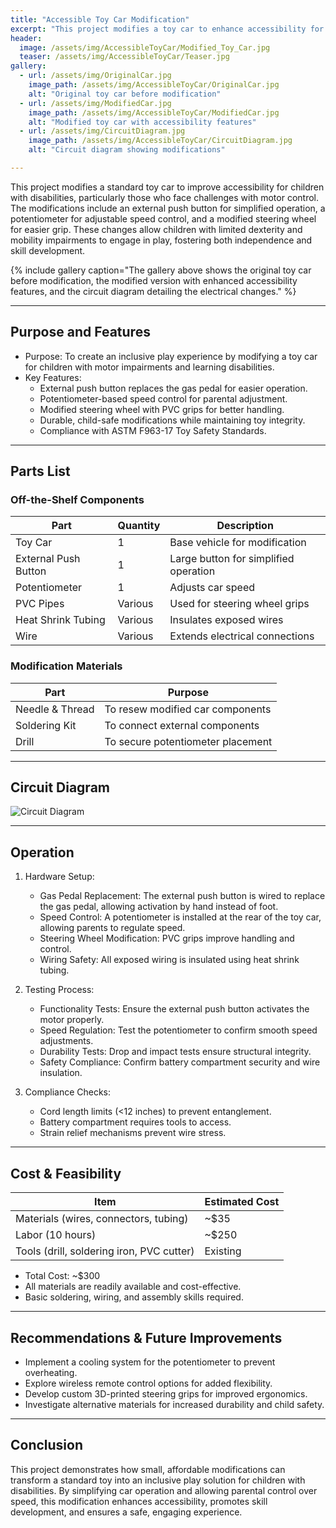 ```yaml
---
title: "Accessible Toy Car Modification"
excerpt: "This project modifies a toy car to enhance accessibility for children with disabilities, using an external push button, a potentiometer for speed control, and a modified steering wheel."
header:
  image: /assets/img/AccessibleToyCar/Modified_Toy_Car.jpg
  teaser: /assets/img/AccessibleToyCar/Teaser.jpg
gallery:
  - url: /assets/img/OriginalCar.jpg
    image_path: /assets/img/AccessibleToyCar/OriginalCar.jpg
    alt: "Original toy car before modification"
  - url: /assets/img/ModifiedCar.jpg
    image_path: /assets/img/AccessibleToyCar/ModifiedCar.jpg
    alt: "Modified toy car with accessibility features"
  - url: /assets/img/CircuitDiagram.jpg
    image_path: /assets/img/AccessibleToyCar/CircuitDiagram.jpg
    alt: "Circuit diagram showing modifications"

---
```


This project modifies a standard toy car to improve accessibility for children with disabilities, particularly those who face challenges with motor control. The modifications include an external push button for simplified operation, a potentiometer for adjustable speed control, and a modified steering wheel for easier grip. These changes allow children with limited dexterity and mobility impairments to engage in play, fostering both independence and skill development.

{% include gallery caption="The gallery above shows the original toy car before modification, the modified version with enhanced accessibility features, and the circuit diagram detailing the electrical changes." %}

---

## Purpose and Features
- Purpose: To create an inclusive play experience by modifying a toy car for children with motor impairments and learning disabilities.
- Key Features:
  - External push button replaces the gas pedal for easier operation.
  - Potentiometer-based speed control for parental adjustment.
  - Modified steering wheel with PVC grips for better handling.
  - Durable, child-safe modifications while maintaining toy integrity.
  - Compliance with ASTM F963-17 Toy Safety Standards.

---

## Parts List
### Off-the-Shelf Components

| Part                 | Quantity | Description                             |
|----------------------|----------|-----------------------------------------|
| Toy Car             | 1        | Base vehicle for modification          |
| External Push Button | 1        | Large button for simplified operation  |
| Potentiometer       | 1        | Adjusts car speed                      |
| PVC Pipes          | Various   | Used for steering wheel grips          |
| Heat Shrink Tubing | Various   | Insulates exposed wires                |
| Wire               | Various   | Extends electrical connections         |

### Modification Materials

| Part          | Purpose                        |
|--------------|--------------------------------|
| Needle & Thread | To resew modified car components |
| Soldering Kit  | To connect external components |
| Drill         | To secure potentiometer placement |

---

## Circuit Diagram
![Circuit Diagram](/assets/img/AccessibleToyCar/CircuitDiagram.jpg)

---

## Operation

1. Hardware Setup:
    - Gas Pedal Replacement: The external push button is wired to replace the gas pedal, allowing activation by hand instead of foot.
    - Speed Control: A potentiometer is installed at the rear of the toy car, allowing parents to regulate speed.
    - Steering Wheel Modification: PVC grips improve handling and control.
    - Wiring Safety: All exposed wiring is insulated using heat shrink tubing.

2. Testing Process:
    - Functionality Tests: Ensure the external push button activates the motor properly.
    - Speed Regulation: Test the potentiometer to confirm smooth speed adjustments.
    - Durability Tests: Drop and impact tests ensure structural integrity.
    - Safety Compliance: Confirm battery compartment security and wire insulation.

3. Compliance Checks:
    - Cord length limits (<12 inches) to prevent entanglement.
    - Battery compartment requires tools to access.
    - Strain relief mechanisms prevent wire stress.

---

## Cost & Feasibility
| Item                      | Estimated Cost  |
|---------------------------|----------------|
| Materials (wires, connectors, tubing) | ~$35 |
| Labor (10 hours)          | ~$250 |
| Tools (drill, soldering iron, PVC cutter) | Existing |

- Total Cost: ~$300
- All materials are readily available and cost-effective.
- Basic soldering, wiring, and assembly skills required.

---

## Recommendations & Future Improvements
- Implement a cooling system for the potentiometer to prevent overheating.
- Explore wireless remote control options for added flexibility.
- Develop custom 3D-printed steering grips for improved ergonomics.
- Investigate alternative materials for increased durability and child safety.

---

## Conclusion
This project demonstrates how small, affordable modifications can transform a standard toy into an inclusive play solution for children with disabilities. By simplifying car operation and allowing parental control over speed, this modification enhances accessibility, promotes skill development, and ensures a safe, engaging experience.
